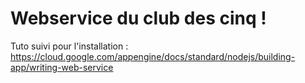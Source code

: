 # Webservice du club des cinq !

Tuto suivi pour l'installation : https://cloud.google.com/appengine/docs/standard/nodejs/building-app/writing-web-service